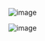 ![image](https://user-images.githubusercontent.com/89120960/229264716-7db2cdd8-f0fc-4a8b-95ae-7cb2ace217ad.png)


![image](https://user-images.githubusercontent.com/89120960/229264734-14f3f2da-216a-43b0-8abc-901ffe2af68b.png)
